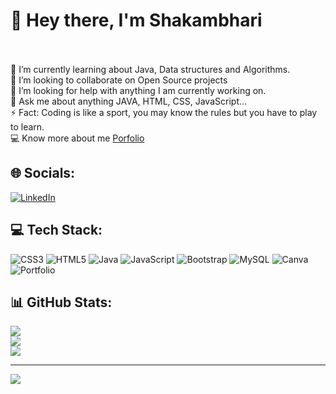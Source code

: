 
# 💫 Hey there, I'm Shakambhari
<br><br>🌱 I’m currently learning about Java, Data structures and Algorithms.<br>👯 I’m looking to collaborate on Open Source projects<br>🤔 I’m looking for help with anything I am currently working on.<br>💬 Ask me about anything JAVA, HTML, CSS, JavaScript...<br>⚡ Fact: Coding is like a sport, you may know the rules but you have to play to learn.<br> 💻 
Know more about me [Porfolio](https://Sonal029.github.io)


## 🌐 Socials:
[![LinkedIn](https://img.shields.io/badge/LinkedIn-%230077B5.svg?logo=linkedin&logoColor=white)](https://www.linkedin.com/in/shakambhari-40a788264/)

## 💻 Tech Stack:
![CSS3](https://img.shields.io/badge/css3-%231572B6.svg?style=for-the-badge&logo=css3&logoColor=white) ![HTML5](https://img.shields.io/badge/html5-%23E34F26.svg?style=for-the-badge&logo=html5&logoColor=white) ![Java](https://img.shields.io/badge/java-%23ED8B00.svg?style=for-the-badge&logo=java&logoColor=white) ![JavaScript](https://img.shields.io/badge/javascript-%23323330.svg?style=for-the-badge&logo=javascript&logoColor=%23F7DF1E) ![Bootstrap](https://img.shields.io/badge/bootstrap-%23563D7C.svg?style=for-the-badge&logo=bootstrap&logoColor=white) ![MySQL](https://img.shields.io/badge/mysql-%2300f.svg?style=for-the-badge&logo=mysql&logoColor=white) ![Canva](https://img.shields.io/badge/Canva-%2300C4CC.svg?style=for-the-badge&logo=Canva&logoColor=white) ![Portfolio](https://img.shields.io/badge/Portfolio-%23000000.svg?style=for-the-badge&logo=firefox&logoColor=#FF7139)


## 📊 GitHub Stats:
![](https://github-readme-stats.vercel.app/api?username=Sonal029&theme=dark&hide_border=false&include_all_commits=true&count_private=true)<br/>
![](https://github-readme-streak-stats.herokuapp.com/?user=Sonal029&theme=dark&hide_border=false&include_all_commits=true&count_private=true)<br/>
![](https://github-readme-stats.vercel.app/api/top-langs/?username=Sonal029&theme=dark&hide_border=false&include_all_commits=true&count_private=true&layout=compact)

---
[![](https://visitcount.itsvg.in/api?id=Sonal029&icon=0&color=0)](https://visitcount.itsvg.in)
```
